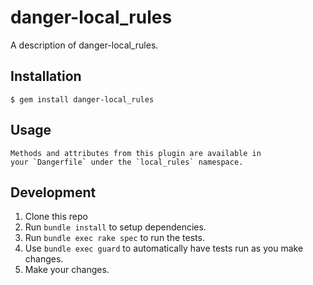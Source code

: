 # danger-local_rules

A description of danger-local_rules.

## Installation

    $ gem install danger-local_rules

## Usage

    Methods and attributes from this plugin are available in
    your `Dangerfile` under the `local_rules` namespace.

## Development

1. Clone this repo
2. Run `bundle install` to setup dependencies.
3. Run `bundle exec rake spec` to run the tests.
4. Use `bundle exec guard` to automatically have tests run as you make changes.
5. Make your changes.

